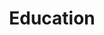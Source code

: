 ---
layout: content
data: temp
title: Education
isHome: true
link: https://figure.nz/search/?query=education%20disabled&ref=dfnz
---